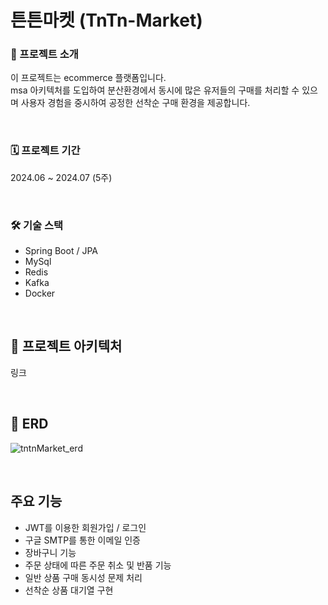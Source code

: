 # 튼튼마켓 (TnTn-Market)

### 📝 프로젝트 소개
이 프로젝트는 ecommerce 플랫폼입니다. <br>
msa 아키텍처를 도입하여 분산환경에서 동시에 많은 유저들의 구매를 처리할 수 있으며
사용자 경험을 중시하여 공정한 선착순 구매 환경을 제공합니다.

<br>

### 🗓️ 프로젝트 기간
2024.06 ~ 2024.07 (5주)

<br>

### 🛠️ 기술 스택
- Spring Boot / JPA
- MySql
- Redis
- Kafka
- Docker

<br>

## 📘 프로젝트 아키텍처
링크

<br>

## 📒 ERD
![tntnMarket_erd](https://github.com/user-attachments/assets/a510aa46-0b65-4e19-8a94-88329984f7b5)

<br>

## 주요 기능
- JWT를 이용한 회원가입 / 로그인
- 구글 SMTP를 통한 이메일 인증
- 장바구니 기능
- 주문 상태에 따른 주문 취소 및 반품 기능
- 일반 상품 구매 동시성 문제 처리
- 선착순 상품 대기열 구현

<br>



